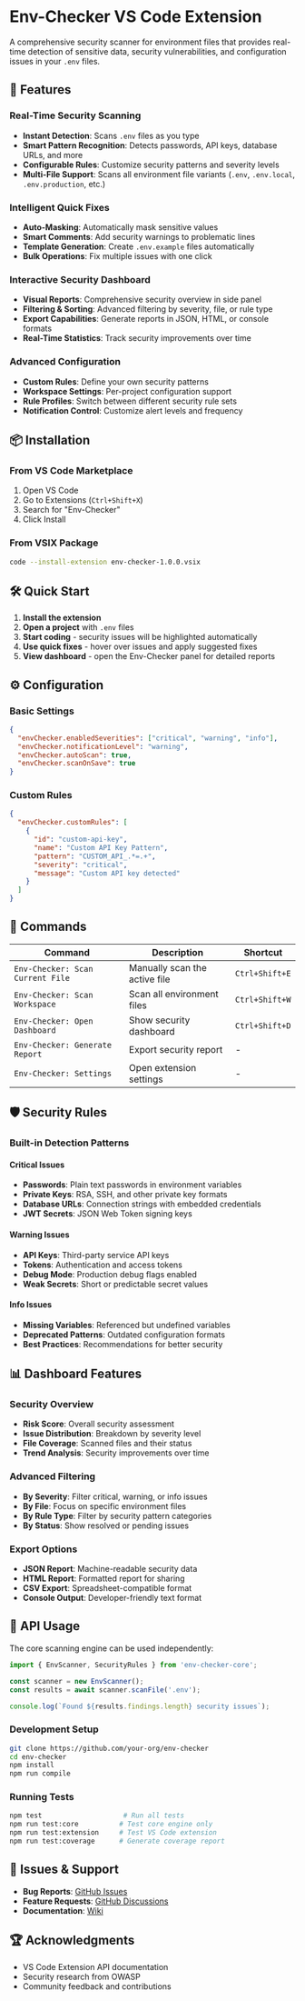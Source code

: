 # Env-Checker VS Code Extension

A comprehensive security scanner for environment files that provides real-time detection of sensitive data, security vulnerabilities, and configuration issues in your `.env` files.

## 🚀 Features

### Real-Time Security Scanning
- **Instant Detection**: Scans `.env` files as you type
- **Smart Pattern Recognition**: Detects passwords, API keys, database URLs, and more
- **Configurable Rules**: Customize security patterns and severity levels
- **Multi-File Support**: Scans all environment file variants (`.env`, `.env.local`, `.env.production`, etc.)

### Intelligent Quick Fixes
- **Auto-Masking**: Automatically mask sensitive values
- **Smart Comments**: Add security warnings to problematic lines
- **Template Generation**: Create `.env.example` files automatically
- **Bulk Operations**: Fix multiple issues with one click

### Interactive Security Dashboard
- **Visual Reports**: Comprehensive security overview in side panel
- **Filtering & Sorting**: Advanced filtering by severity, file, or rule type
- **Export Capabilities**: Generate reports in JSON, HTML, or console formats
- **Real-Time Statistics**: Track security improvements over time

### Advanced Configuration
- **Custom Rules**: Define your own security patterns
- **Workspace Settings**: Per-project configuration support
- **Rule Profiles**: Switch between different security rule sets
- **Notification Control**: Customize alert levels and frequency

## 📦 Installation

### From VS Code Marketplace
1. Open VS Code
2. Go to Extensions (`Ctrl+Shift+X`)
3. Search for "Env-Checker"
4. Click Install

### From VSIX Package
```bash
code --install-extension env-checker-1.0.0.vsix
```

## 🛠️ Quick Start

1. **Install the extension**
2. **Open a project** with `.env` files
3. **Start coding** - security issues will be highlighted automatically
4. **Use quick fixes** - hover over issues and apply suggested fixes
5. **View dashboard** - open the Env-Checker panel for detailed reports

## ⚙️ Configuration

### Basic Settings
```json
{
  "envChecker.enabledSeverities": ["critical", "warning", "info"],
  "envChecker.notificationLevel": "warning",
  "envChecker.autoScan": true,
  "envChecker.scanOnSave": true
}
```

### Custom Rules
```json
{
  "envChecker.customRules": [
    {
      "id": "custom-api-key",
      "name": "Custom API Key Pattern",
      "pattern": "CUSTOM_API_.*=.+",
      "severity": "critical",
      "message": "Custom API key detected"
    }
  ]
}
```

## 🔧 Commands

| Command | Description | Shortcut |
|---------|-------------|----------|
| `Env-Checker: Scan Current File` | Manually scan the active file | `Ctrl+Shift+E` |
| `Env-Checker: Scan Workspace` | Scan all environment files | `Ctrl+Shift+W` |
| `Env-Checker: Open Dashboard` | Show security dashboard | `Ctrl+Shift+D` |
| `Env-Checker: Generate Report` | Export security report | - |
| `Env-Checker: Settings` | Open extension settings | - |

## 🛡️ Security Rules

### Built-in Detection Patterns

#### Critical Issues
- **Passwords**: Plain text passwords in environment variables
- **Private Keys**: RSA, SSH, and other private key formats
- **Database URLs**: Connection strings with embedded credentials
- **JWT Secrets**: JSON Web Token signing keys

#### Warning Issues
- **API Keys**: Third-party service API keys
- **Tokens**: Authentication and access tokens
- **Debug Mode**: Production debug flags enabled
- **Weak Secrets**: Short or predictable secret values

#### Info Issues
- **Missing Variables**: Referenced but undefined variables
- **Deprecated Patterns**: Outdated configuration formats
- **Best Practices**: Recommendations for better security

## 📊 Dashboard Features

### Security Overview
- **Risk Score**: Overall security assessment
- **Issue Distribution**: Breakdown by severity level
- **File Coverage**: Scanned files and their status
- **Trend Analysis**: Security improvements over time

### Advanced Filtering
- **By Severity**: Filter critical, warning, or info issues
- **By File**: Focus on specific environment files
- **By Rule Type**: Filter by security pattern categories
- **By Status**: Show resolved or pending issues

### Export Options
- **JSON Report**: Machine-readable security data
- **HTML Report**: Formatted report for sharing
- **CSV Export**: Spreadsheet-compatible format
- **Console Output**: Developer-friendly text format

## 🔌 API Usage

The core scanning engine can be used independently:

```typescript
import { EnvScanner, SecurityRules } from 'env-checker-core';

const scanner = new EnvScanner();
const results = await scanner.scanFile('.env');

console.log(`Found ${results.findings.length} security issues`);
```

### Development Setup
```bash
git clone https://github.com/your-org/env-checker
cd env-checker
npm install
npm run compile
```

### Running Tests
```bash
npm test                    # Run all tests
npm run test:core          # Test core engine only
npm run test:extension     # Test VS Code extension
npm run test:coverage      # Generate coverage report
```


## 🐛 Issues & Support

- **Bug Reports**: [GitHub Issues](https://github.com/your-org/env-checker/issues)
- **Feature Requests**: [GitHub Discussions](https://github.com/your-org/env-checker/discussions)
- **Documentation**: [Wiki](https://github.com/your-org/env-checker/wiki)

## 🏆 Acknowledgments

- VS Code Extension API documentation
- Security research from OWASP
- Community feedback and contributions